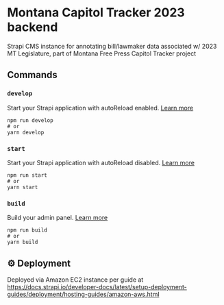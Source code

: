 # Montana Capitol Tracker 2023 backend

Strapi CMS instance for annotating bill/lawmaker data associated w/ 2023 MT Legislature, part of Montana Free Press Capitol Tracker project


## Commands


### `develop`

Start your Strapi application with autoReload enabled. [Learn more](https://docs.strapi.io/developer-docs/latest/developer-resources/cli/CLI.html#strapi-develop)

```
npm run develop
# or
yarn develop
```

### `start`

Start your Strapi application with autoReload disabled. [Learn more](https://docs.strapi.io/developer-docs/latest/developer-resources/cli/CLI.html#strapi-start)

```
npm run start
# or
yarn start
```

### `build`

Build your admin panel. [Learn more](https://docs.strapi.io/developer-docs/latest/developer-resources/cli/CLI.html#strapi-build)

```
npm run build
# or
yarn build
```

## ⚙️ Deployment

Deployed via Amazon EC2 instance per guide at
https://docs.strapi.io/developer-docs/latest/setup-deployment-guides/deployment/hosting-guides/amazon-aws.html